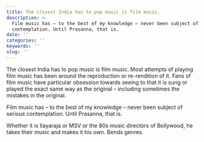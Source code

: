 ```yaml
---
title: The closest India has to pop music is film music.
description: >-
  Film music has – to the best of my knowledge – never been subject of serious
  contemplation. Until Prasanna, that is.
date: ''
categories: ''
keywords: ''
slug: ''
---
```


The closest India has to pop music is film music. Most attempts of playing film music has been around the reproduction or re-rendition of it. Fans of film music have particular obsession towards seeing to that it is sung or played the exact same way as the original – including sometimes the mistakes in the original.

Film music has – to the best of my knowledge – never been subject of serious contemplation. Until Prasanna, that is. 

Whether it is Ilayaraja or MSV or the 80s music directors of Bollywood, he takes their music and makes it his own. Bends genres.